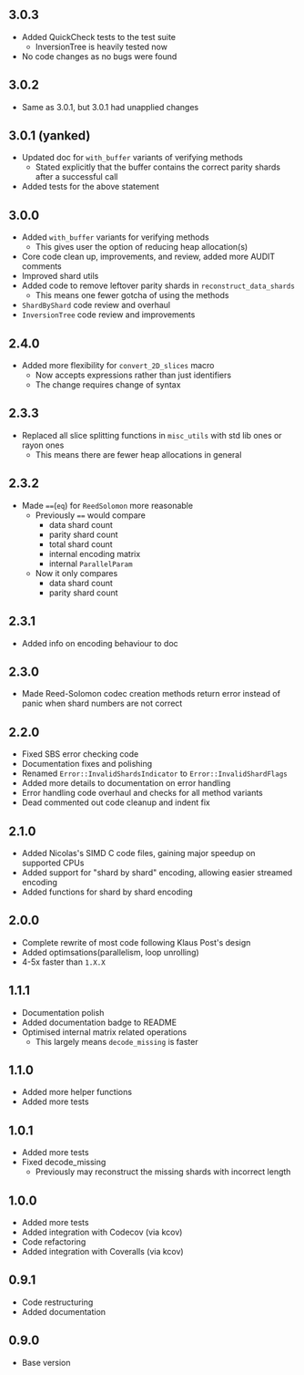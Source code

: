 ## 3.0.3
- Added QuickCheck tests to the test suite
  - InversionTree is heavily tested now
- No code changes as no bugs were found

## 3.0.2
- Same as 3.0.1, but 3.0.1 had unapplied changes

## 3.0.1 (yanked)
- Updated doc for `with_buffer` variants of verifying methods
  - Stated explicitly that the buffer contains the correct parity shards after a successful call
- Added tests for the above statement

## 3.0.0
- Added `with_buffer` variants for verifying methods
  - This gives user the option of reducing heap allocation(s)
- Core code clean up, improvements, and review, added more AUDIT comments
- Improved shard utils
- Added code to remove leftover parity shards in `reconstruct_data_shards`
  - This means one fewer gotcha of using the methods
- `ShardByShard` code review and overhaul
- `InversionTree` code review and improvements

## 2.4.0
- Added more flexibility for `convert_2D_slices` macro
  - Now accepts expressions rather than just identifiers
  - The change requires change of syntax

## 2.3.3
- Replaced all slice splitting functions in `misc_utils` with std lib ones or rayon ones
  - This means there are fewer heap allocations in general

## 2.3.2
- Made `==`(`eq`) for `ReedSolomon` more reasonable
  - Previously `==` would compare
    - data shard count
    - parity shard count
    - total shard count
    - internal encoding matrix
    - internal `ParallelParam`
  - Now it only compares
    - data shard count
    - parity shard count

## 2.3.1
- Added info on encoding behaviour to doc

## 2.3.0
- Made Reed-Solomon codec creation methods return error instead of panic when shard numbers are not correct

## 2.2.0
- Fixed SBS error checking code
- Documentation fixes and polishing
- Renamed `Error::InvalidShardsIndicator` to `Error::InvalidShardFlags`
- Added more details to documentation on error handling
- Error handling code overhaul and checks for all method variants
- Dead commented out code cleanup and indent fix

## 2.1.0
- Added Nicolas's SIMD C code files, gaining major speedup on supported CPUs
- Added support for "shard by shard" encoding, allowing easier streamed encoding
- Added functions for shard by shard encoding

## 2.0.0
- Complete rewrite of most code following Klaus Post's design
- Added optimsations(parallelism, loop unrolling)
- 4-5x faster than `1.X.X`

## 1.1.1
- Documentation polish
- Added documentation badge to README
- Optimised internal matrix related operations
  - This largely means `decode_missing` is faster

## 1.1.0
- Added more helper functions
- Added more tests

## 1.0.1
- Added more tests
- Fixed decode_missing
  - Previously may reconstruct the missing shards with incorrect length

## 1.0.0
- Added more tests
- Added integration with Codecov (via kcov)
- Code refactoring
- Added integration with Coveralls (via kcov)

## 0.9.1
- Code restructuring
- Added documentation

## 0.9.0
- Base version
